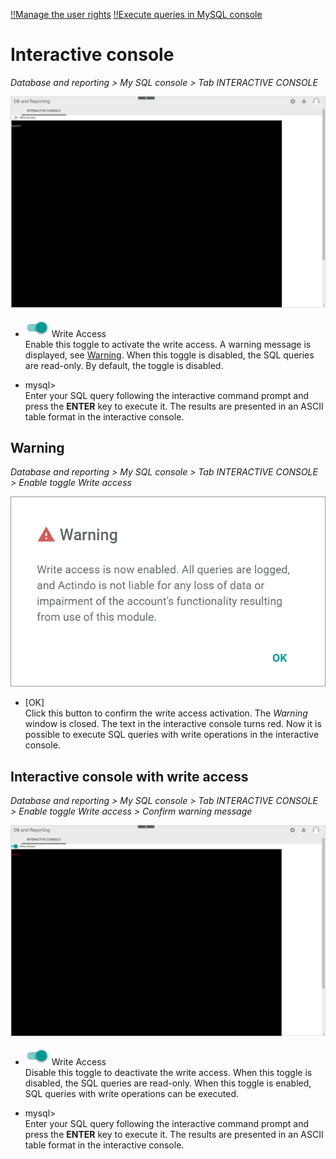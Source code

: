 [!!Manage the user rights](../Integration/05_ManageUserRights.md)
[!!Execute queries in MySQL console](../Operation/02_ExecuteQueriesMySQLConsole.md)

# Interactive console

*Database and reporting > My SQL console > Tab INTERACTIVE CONSOLE*

![Interactive console](../../Assets/Screenshots/DatabaseAndReporting/MySQLConsole/InteractiveConsole.png "[Interactive console]")

- ![Toggle](../../Assets/Icons/Toggle.png "[Toggle]") Write Access   
    Enable this toggle to activate the write access. A warning message is displayed, see [Warning](#warning). When this toggle is disabled, the SQL queries are read-only. By default, the toggle is disabled.

- mysql>  
    Enter your SQL query following the interactive command prompt and press the **ENTER** key to execute it. The results are presented in an ASCII table format in the interactive console.  



## Warning

*Database and reporting > My SQL console > Tab INTERACTIVE CONSOLE > Enable toggle Write access*

![Interactive console](../../Assets/Screenshots/DatabaseAndReporting/MySQLConsole/Warning.png "[Interactive console]")

- [OK]   
    Click this button to confirm the write access activation. The *Warning* window is closed. The text in the interactive console turns red. Now it is possible to execute SQL queries with write operations in the interactive console.



## Interactive console with write access

*Database and reporting > My SQL console > Tab INTERACTIVE CONSOLE > Enable toggle Write access > Confirm warning message*

![Interactive console write access](../../Assets/Screenshots/DatabaseAndReporting/MySQLConsole/InteractiveConsoleWriteAccess.png "[Interactive console  write access]")

- ![Toggle](../../Assets/Icons/Toggle.png "[Toggle]") Write Access   
    Disable this toggle to deactivate the write access. When this toggle is disabled, the SQL queries are read-only. When this toggle is enabled, SQL queries with write operations can be executed.

- mysql>  
    Enter your SQL query following the interactive command prompt and press the **ENTER** key to execute it. The results are presented in an ASCII table format in the interactive console.  

[comment]: <> (Stimmt das so?)